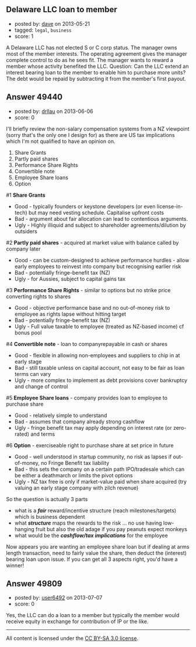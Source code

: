 ## Delaware LLC loan to member

- posted by: [dave](https://stackexchange.com/users/-1/26321-dave) on 2013-05-21
- tagged: `legal`, `business`
- score: 1

A Delaware LLC has not elected S or C corp status. The manager owns most of the member interests. The operating agreement gives the manager complete control to do as he sees fit. The manager wants to reward a member whose activity benefited the LLC. Question: Can the LLC extend an interest bearing loan to the member to enable him to purchase more units? The debt would be repaid by subtracting it from the member's first payout. 


## Answer 49440

- posted by: [drllau](https://stackexchange.com/users/-1/26055-drllau) on 2013-06-06
- score: 0

I'll briefly review the non-salary compensation systems from a NZ viewpoint (sorry that's the only one I design for) as there are US tax implications which I'm not qualified to have an opinion on.

 1. Share Grants
 2. Partly paid shares
 3. Performance Share Rights
 4. Convertible note
 5. Employee Share loans
 6. Option

#1 **Share Grants**
 - Good  - typically founders or keystone developers (or even license-in-tech) but may need vesting schedule. Capitalise upfront costs
 - Bad - argument about fair allocation can lead to contentious arguments.
 - Ugly - Highly illiquid and subject to shareholder agreements/dilution by outsiders

#2 **Partly paid shares** - acquired at market value with balance called by company later
 - Good - can be custom-designed to achieve performance hurdles - allow early employees to reinvest into company but recognising earlier risk
 - Bad - potentially fringe-benefit tax (NZ)
 - Ugly - for Aussies, subject to capital gains tax

#3 **Performance Share Rights** - similar to options but no strike price converting rights to shares
 - Good - objective performance base and no out-of-money risk to employee as rights lapse without hitting target
 - Bad - potentially fringe-benefit tax (NZ)
 - Ugly - Full value taxable to employee (treated as NZ-based income) cf bonus pool
 
#4 **Convertible note** - loan to companyrepayable in cash or shares
 - Good - flexible in allowing non-employees and suppliers to chip in at early stage
 - Bad - still taxable unless on capital account, not easy to be fair as loan terms can vary
 - Ugly - more complex to implement as debt provisions cover bankruptcy and change of control

#5 **Employee Share loans** - company provides loan to employee to purchase share
 - Good - relatively simple to understand
 - Bad - assumes that company already strong cashflow
 - Ugly - fringe benefit tax may apply depending on interest rate (or zero-rated) and terms

#6 **Option** - exerciseable right to purchase share at set price in future
 - Good - well understood in startup community, no risk as lapses if out-of-money, no  Fringe Benefit tax liability
 - Bad - this sets the company on a certain path IPO/tradesale which can be either a deathmarch or limits the pivot options
 - Ugly - NZ tax free is only if market-value paid when share acquired (try valuing an early stage company with zilch revenue)

So the question is actually 3 parts

 - what is a ***fair*** reward/incentive structure (reach milestones/targets) which is business dependent
 - what ***structure*** maps the rewards to the risk ... no use having low-hanging fruit but also the old adage if you pay peanuts expect monkeys
 - what would be the ***cashflow/tax implications*** for the employee

Now appears you are wanting an employee share loan but if dealing at arms length transaction, need to fairly value the share, then deduct the (interest) bearing loan upon issue. If you can get all 3 aspects right, you'd have a winner!


## Answer 49809

- posted by: [user6492](https://stackexchange.com/users/-1/6492-user6492) on 2013-07-07
- score: 0

Yes, the LLC can do a loan to a member but typically the member would receive equity in exchange for contribution of IP or the like.



---

All content is licensed under the [CC BY-SA 3.0 license](https://creativecommons.org/licenses/by-sa/3.0/).

